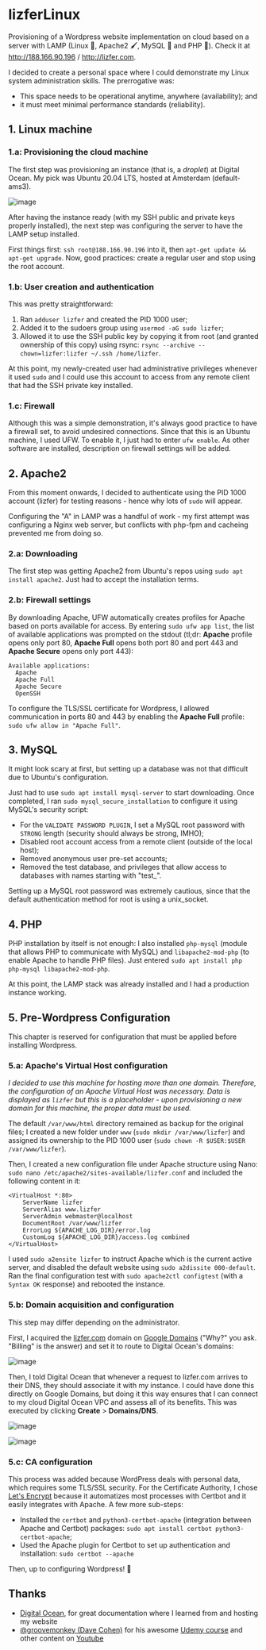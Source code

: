 # lizferLinux
Provisioning of a Wordpress website implementation on cloud based on a server with LAMP (Linux 🐧, Apache2 🖌️, MySQL 🐬 and PHP 🐘). Check it at http://188.166.90.196 / http://lizfer.com.

I decided to create a personal space where I could demonstrate my Linux system administration skills. The prerrogative was:
- This space needs to be operational anytime, anywhere (availability); and
- it must meet minimal performance standards (reliability).


## 1. Linux machine

### 1.a: Provisioning the cloud machine

The first step was provisioning an instance (that is, a _droplet_) at Digital Ocean. My pick was Ubuntu 20.04 LTS, hosted at Amsterdam (default-ams3).

![image](https://user-images.githubusercontent.com/22382891/132209088-88bf6633-9c73-4460-9c9e-ec7e6225c9a3.png)

After having the instance ready (with my SSH public and private keys properly installed), the next step was configuring the server to have the LAMP setup installed. 

First things first: `ssh root@188.166.90.196` into it, then `apt-get update && apt-get upgrade`. Now, good practices: create a regular user and stop using the root account.

### 1.b: User creation and authentication

This was pretty straightforward: 

1. Ran `adduser lizfer` and created the PID 1000 user; 
2. Added it to the sudoers group using `usermod -aG sudo lizfer`;
3. Allowed it to use the SSH public key by copying it from root (and granted ownership of this copy) using rsync: `rsync --archive --chown=lizfer:lizfer ~/.ssh /home/lizfer`. 

At this point, my newly-created user had administrative privileges whenever it used `sudo` and I could use this account to access from any remote client that had the SSH private key installed.

### 1.c: Firewall

Although this was a simple demonstration, it's always good practice to have a firewall set, to avoid undesired connections. Since that this is an Ubuntu machine, I used UFW. To enable it, I just had to enter `ufw enable`. As other software are installed, description on firewall settings will be added.


## 2. Apache2

From this moment onwards, I decided to authenticate using the PID 1000 account (lizfer) for testing reasons - hence why lots of `sudo` will appear.

Configuring the "A" in LAMP was a handful of work - my first attempt was configuring a Nginx web server, but conflicts with php-fpm and cacheing prevented me from doing so. 

### 2.a: Downloading

The first step was getting Apache2 from Ubuntu's repos using `sudo apt install apache2`. Just had to accept the installation terms.

### 2.b: Firewall settings

By downloading Apache, UFW automatically creates profiles for Apache based on ports available for access. By entering `sudo ufw app list`, the list of available applications was prompted on the stdout (tl;dr: **Apache** profile opens only port 80, **Apache Full** opens both port 80 and port 443 and **Apache Secure** opens only port 443):

    Available applications:
      Apache
      Apache Full
      Apache Secure
      OpenSSH

To configure the TLS/SSL certificate for Wordpress, I allowed communication in ports 80 and 443 by enabling the **Apache Full** profile: `sudo ufw allow in "Apache Full"`.


## 3. MySQL

It might look scary at first, but setting up a database was not that difficult due to Ubuntu's configuration.

Just had to use `sudo apt install mysql-server` to start downloading. Once completed, I ran `sudo mysql_secure_installation` to configure it using MySQL's security script:
- For the `VALIDATE PASSWORD PLUGIN`, I set a MySQL root password with `STRONG` length (security should always be strong, IMHO);
- Disabled root account access from a remote client (outside of the local host);
- Removed anonymous user pre-set accounts;
- Removed the test database, and privileges that allow access to databases with names starting with "test_". 

Setting up a MySQL root password was extremely cautious, since that the default authentication method for root is using a unix_socket. 


## 4. PHP

PHP installation by itself is not enough: I also installed `php-mysql` (module that allows PHP to communicate with MySQL) and `libapache2-mod-php` (to enable Apache to handle PHP files). Just entered `sudo apt install php php-mysql libapache2-mod-php`.

At this point, the LAMP stack was already installed and I had a production instance working.


## 5. Pre-Wordpress Configuration

This chapter is reserved for configuration that must be applied before installing Wordpress.

### 5.a: Apache's Virtual Host configuration

*I decided to use this machine for hosting more than one domain. Therefore, the configuration of an Apache Virtual Host was necessary. Data is displayed as `lizfer` but this is a placeholder - upon provisioning a new domain for this machine, the proper data must be used.*

The default `/var/www/html` directory remained as backup for the original files; I created a new folder under `www` (`sudo mkdir /var/www/lizfer`) and assigned its ownership to the PID 1000 user (`sudo chown -R $USER:$USER /var/www/lizfer`).

Then, I created a new configuration file under Apache structure using Nano: `sudo nano /etc/apache2/sites-available/lizfer.conf` and included the following content in it:
```
<VirtualHost *:80>
    ServerName lizfer
    ServerAlias www.lizfer
    ServerAdmin webmaster@localhost
    DocumentRoot /var/www/lizfer
    ErrorLog ${APACHE_LOG_DIR}/error.log
    CustomLog ${APACHE_LOG_DIR}/access.log combined
</VirtualHost>
```
I used `sudo a2ensite lizfer` to instruct Apache which is the current active server, and disabled the default website using `sudo a2dissite 000-default`. Ran the final configuration test with `sudo apache2ctl configtest` (with a `Syntax OK` response) and rebooted the instance.

### 5.b: Domain acquisition and configuration

This step may differ depending on the administrator. 

First, I acquired the [lizfer.com](http://lizfer.com) domain on [Google Domains](http://domains.google.com) ("Why?" you ask. "Billing" is the answer) and set it to route to Digital Ocean's domains:

![image](https://user-images.githubusercontent.com/22382891/132896021-4408c902-1109-43de-b34d-2fc050d0ce88.png)

Then, I told Digital Ocean that whenever a request to lizfer.com arrives to their DNS, they should associate it with my instance. I could have done this directly on Google Domains, but doing it this way ensures that I can connect to my cloud Digital Ocean VPC and assess all of its benefits. This was executed by clicking **Create** > **Domains/DNS**.

![image](https://user-images.githubusercontent.com/22382891/132896508-3874f50f-bd7a-44fc-bd93-00547a5020f0.png)

![image](https://user-images.githubusercontent.com/22382891/132896362-4906edb4-40a2-4f62-aa46-f13c6d80e7a7.png)

### 5.c: CA configuration

This process was added because WordPress deals with personal data, which requires some TLS/SSL security. For the Certificate Authority, I chose [Let's Encrypt](https://letsencrypt.org/) because it automatizes most processes with Certbot and it easily integrates with Apache. A few more sub-steps:

- Installed the `certbot` and `python3-certbot-apache` (integration between Apache and Certbot) packages: `sudo apt install certbot python3-certbot-apache`;
- Used the Apache plugin for Certbot to set up authentication and installation: `sudo certbot --apache` 

Then, up to configuring Wordpress! 🚀


## Thanks
- [Digital Ocean](https://www.digitalocean.com/), for great documentation where I learned from and hosting my website
- [@groovemonkey (Dave Cohen)](https://github.com/groovemonkey) for his awesome [Udemy course](https://www.udemy.com/share/101Kb63@HcZhn7EZt1DD74Bm9iS3QcfMfMpwo27nepAzAPgEOdA2rfJqDb5HNVY3Xmk8BSuo/) and other content on [Youtube](https://www.youtube.com/c/tutoriaLinux)

